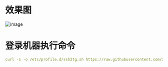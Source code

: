 # 效果图
![image](https://github.com/user-attachments/assets/05fc40b7-6234-45ac-9dbd-366acc49445f)

# 登录机器执行命令
``` yaml
curl -s -o /etc/profile.d/ssh2tg.sh https://raw.githubusercontent.com/3377/ssh2tg/main/ssh2tg.sh   && chmod +x /etc/profile.d/ssh2tg.sh && sed -i 's/replacetoken/替换为你的tg机器人token/g;s/replaceid/替换为你的tg用户ID/g' /etc/profile.d/ssh2tg.sh

